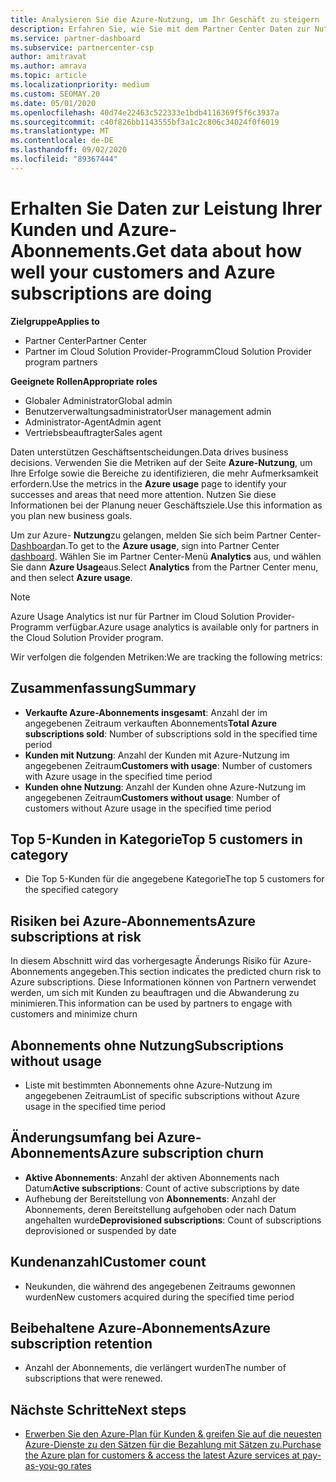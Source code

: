 ```yaml
---
title: Analysieren Sie die Azure-Nutzung, um Ihr Geschäft zu steigern
description: Erfahren Sie, wie Sie mit dem Partner Center Daten zur Nutzung der Azure-Abonnements ihrer Kunden erhalten.
ms.service: partner-dashboard
ms.subservice: partnercenter-csp
author: amitravat
ms.author: amrava
ms.topic: article
ms.localizationpriority: medium
ms.custom: SEOMAY.20
ms.date: 05/01/2020
ms.openlocfilehash: 40d74e22463c522333e1bdb4116369f5f6c3937a
ms.sourcegitcommit: c40f826bb1143555bf3a1c2c806c34024f0f6019
ms.translationtype: MT
ms.contentlocale: de-DE
ms.lasthandoff: 09/02/2020
ms.locfileid: "89367444"
---
```

# <a name="get-data-about-how-well-your-customers-and-azure-subscriptions-are-doing"></a><span data-ttu-id="e7002-103">Erhalten Sie Daten zur Leistung Ihrer Kunden und Azure-Abonnements.</span><span class="sxs-lookup"><span data-stu-id="e7002-103">Get data about how well your customers and Azure subscriptions are doing</span></span>

<span data-ttu-id="e7002-104">**Zielgruppe**</span><span class="sxs-lookup"><span data-stu-id="e7002-104">**Applies to**</span></span>

- <span data-ttu-id="e7002-105">Partner Center</span><span class="sxs-lookup"><span data-stu-id="e7002-105">Partner Center</span></span>
- <span data-ttu-id="e7002-106">Partner im Cloud Solution Provider-Programm</span><span class="sxs-lookup"><span data-stu-id="e7002-106">Cloud Solution Provider program partners</span></span>

<span data-ttu-id="e7002-107">**Geeignete Rollen**</span><span class="sxs-lookup"><span data-stu-id="e7002-107">**Appropriate roles**</span></span>

- <span data-ttu-id="e7002-108">Globaler Administrator</span><span class="sxs-lookup"><span data-stu-id="e7002-108">Global admin</span></span>
- <span data-ttu-id="e7002-109">Benutzerverwaltungsadministrator</span><span class="sxs-lookup"><span data-stu-id="e7002-109">User management admin</span></span>
- <span data-ttu-id="e7002-110">Administrator-Agent</span><span class="sxs-lookup"><span data-stu-id="e7002-110">Admin agent</span></span>
- <span data-ttu-id="e7002-111">Vertriebsbeauftragter</span><span class="sxs-lookup"><span data-stu-id="e7002-111">Sales agent</span></span>

<span data-ttu-id="e7002-112">Daten unterstützen Geschäftsentscheidungen.</span><span class="sxs-lookup"><span data-stu-id="e7002-112">Data drives business decisions.</span></span> <span data-ttu-id="e7002-113">Verwenden Sie die Metriken auf der Seite **Azure-Nutzung**, um Ihre Erfolge sowie die Bereiche zu identifizieren, die mehr Aufmerksamkeit erfordern.</span><span class="sxs-lookup"><span data-stu-id="e7002-113">Use the metrics in the **Azure usage** page to identify your successes and areas that need more attention.</span></span> <span data-ttu-id="e7002-114">Nutzen Sie diese Informationen bei der Planung neuer Geschäftsziele.</span><span class="sxs-lookup"><span data-stu-id="e7002-114">Use this information as you plan new business goals.</span></span>

<span data-ttu-id="e7002-115">Um zur Azure- **Nutzung**zu gelangen, melden Sie sich beim Partner Center- [Dashboard](https:/partner.microsoft.com/dashboard)an.</span><span class="sxs-lookup"><span data-stu-id="e7002-115">To get to the **Azure usage**, sign into Partner Center [dashboard](https:/partner.microsoft.com/dashboard).</span></span> <span data-ttu-id="e7002-116">Wählen Sie im Partner Center-Menü **Analytics** aus, und wählen Sie dann **Azure Usage**aus.</span><span class="sxs-lookup"><span data-stu-id="e7002-116">Select **Analytics** from the Partner Center menu, and then select **Azure usage**.</span></span>

> [!NOTE]
> <span data-ttu-id="e7002-117">Azure Usage Analytics ist nur für Partner im Cloud Solution Provider-Programm verfügbar.</span><span class="sxs-lookup"><span data-stu-id="e7002-117">Azure usage analytics is available only for partners in the Cloud Solution Provider program.</span></span>

<span data-ttu-id="e7002-118">Wir verfolgen die folgenden Metriken:</span><span class="sxs-lookup"><span data-stu-id="e7002-118">We are tracking the following metrics:</span></span>

## <a name="summary"></a><span data-ttu-id="e7002-119">Zusammenfassung</span><span class="sxs-lookup"><span data-stu-id="e7002-119">Summary</span></span>

- <span data-ttu-id="e7002-120">**Verkaufte Azure-Abonnements insgesamt**: Anzahl der im angegebenen Zeitraum verkauften Abonnements</span><span class="sxs-lookup"><span data-stu-id="e7002-120">**Total Azure subscriptions sold**: Number of subscriptions sold in the specified time period</span></span>  
- <span data-ttu-id="e7002-121">**Kunden mit Nutzung**: Anzahl der Kunden mit Azure-Nutzung im angegebenen Zeitraum</span><span class="sxs-lookup"><span data-stu-id="e7002-121">**Customers with usage**: Number of customers with Azure usage in the specified time period</span></span>  
- <span data-ttu-id="e7002-122">**Kunden ohne Nutzung**: Anzahl der Kunden ohne Azure-Nutzung im angegebenen Zeitraum</span><span class="sxs-lookup"><span data-stu-id="e7002-122">**Customers without usage**: Number of customers without Azure usage in the specified time period</span></span>  

## <a name="top-5-customers-in-category"></a><span data-ttu-id="e7002-123">Top 5-Kunden in Kategorie</span><span class="sxs-lookup"><span data-stu-id="e7002-123">Top 5 customers in category</span></span>

- <span data-ttu-id="e7002-124">Die Top 5-Kunden für die angegebene Kategorie</span><span class="sxs-lookup"><span data-stu-id="e7002-124">The top 5 customers for the specified category</span></span>  

## <a name="azure-subscriptions-at-risk"></a><span data-ttu-id="e7002-125">Risiken bei Azure-Abonnements</span><span class="sxs-lookup"><span data-stu-id="e7002-125">Azure subscriptions at risk</span></span>

<span data-ttu-id="e7002-126">In diesem Abschnitt wird das vorhergesagte Änderungs Risiko für Azure-Abonnements angegeben.</span><span class="sxs-lookup"><span data-stu-id="e7002-126">This section indicates the predicted churn risk to Azure subscriptions.</span></span> <span data-ttu-id="e7002-127">Diese Informationen können von Partnern verwendet werden, um sich mit Kunden zu beauftragen und die Abwanderung zu minimieren.</span><span class="sxs-lookup"><span data-stu-id="e7002-127">This information can be used by partners to engage with customers and minimize churn</span></span>

## <a name="subscriptions-without-usage"></a><span data-ttu-id="e7002-128">Abonnements ohne Nutzung</span><span class="sxs-lookup"><span data-stu-id="e7002-128">Subscriptions without usage</span></span>

- <span data-ttu-id="e7002-129">Liste mit bestimmten Abonnements ohne Azure-Nutzung im angegebenen Zeitraum</span><span class="sxs-lookup"><span data-stu-id="e7002-129">List of specific subscriptions without Azure usage in the specified time period</span></span>  

## <a name="azure-subscription-churn"></a><span data-ttu-id="e7002-130">Änderungsumfang bei Azure-Abonnements</span><span class="sxs-lookup"><span data-stu-id="e7002-130">Azure subscription churn</span></span>

- <span data-ttu-id="e7002-131">**Aktive Abonnements**: Anzahl der aktiven Abonnements nach Datum</span><span class="sxs-lookup"><span data-stu-id="e7002-131">**Active subscriptions**: Count of active subscriptions by date</span></span>  
- <span data-ttu-id="e7002-132">Aufhebung der Bereitstellung von **Abonnements**: Anzahl der Abonnements, deren Bereitstellung aufgehoben oder nach Datum angehalten wurde</span><span class="sxs-lookup"><span data-stu-id="e7002-132">**Deprovisioned subscriptions**: Count of subscriptions deprovisioned or suspended by date</span></span>  

## <a name="customer-count"></a><span data-ttu-id="e7002-133">Kundenanzahl</span><span class="sxs-lookup"><span data-stu-id="e7002-133">Customer count</span></span>

- <span data-ttu-id="e7002-134">Neukunden, die während des angegebenen Zeitraums gewonnen wurden</span><span class="sxs-lookup"><span data-stu-id="e7002-134">New customers acquired during the specified time period</span></span>  

## <a name="azure-subscription-retention"></a><span data-ttu-id="e7002-135">Beibehaltene Azure-Abonnements</span><span class="sxs-lookup"><span data-stu-id="e7002-135">Azure subscription retention</span></span>

- <span data-ttu-id="e7002-136">Anzahl der Abonnements, die verlängert wurden</span><span class="sxs-lookup"><span data-stu-id="e7002-136">The number of subscriptions that were renewed.</span></span>

 ## <a name="next-steps"></a><span data-ttu-id="e7002-137">Nächste Schritte</span><span class="sxs-lookup"><span data-stu-id="e7002-137">Next steps</span></span>

- [<span data-ttu-id="e7002-138">Erwerben Sie den Azure-Plan für Kunden & greifen Sie auf die neuesten Azure-Dienste zu den Sätzen für die Bezahlung mit Sätzen zu.</span><span class="sxs-lookup"><span data-stu-id="e7002-138">Purchase the Azure plan for customers & access the latest Azure services at pay-as-you-go rates</span></span>](purchase-azure-plan.md)
